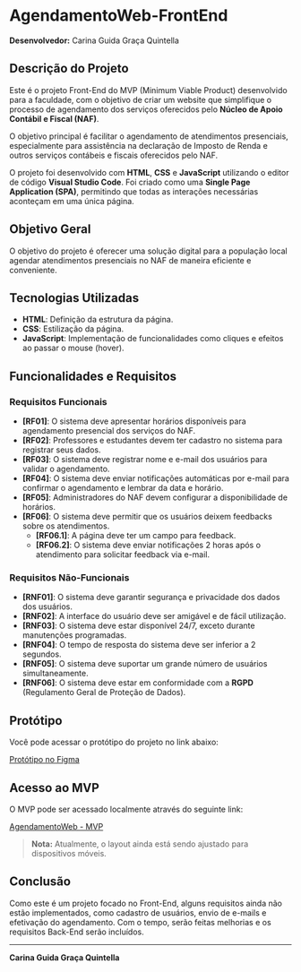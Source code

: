 # AgendamentoWeb-FrontEnd

**Desenvolvedor:** Carina Guida Graça Quintella

## Descrição do Projeto

Este é o projeto Front-End do MVP (Minimum Viable Product) desenvolvido para a faculdade, com o objetivo de criar um website que simplifique o processo de agendamento dos serviços oferecidos pelo **Núcleo de Apoio Contábil e Fiscal (NAF)**. 

O objetivo principal é facilitar o agendamento de atendimentos presenciais, especialmente para assistência na declaração de Imposto de Renda e outros serviços contábeis e fiscais oferecidos pelo NAF.

O projeto foi desenvolvido com **HTML**, **CSS** e **JavaScript** utilizando o editor de código **Visual Studio Code**. Foi criado como uma **Single Page Application (SPA)**, permitindo que todas as interações necessárias aconteçam em uma única página.

## Objetivo Geral

O objetivo do projeto é oferecer uma solução digital para a população local agendar atendimentos presenciais no NAF de maneira eficiente e conveniente.

## Tecnologias Utilizadas

- **HTML**: Definição da estrutura da página.
- **CSS**: Estilização da página.
- **JavaScript**: Implementação de funcionalidades como cliques e efeitos ao passar o mouse (hover).

## Funcionalidades e Requisitos

### Requisitos Funcionais

- **[RF01]**: O sistema deve apresentar horários disponíveis para agendamento presencial dos serviços do NAF.
- **[RF02]**: Professores e estudantes devem ter cadastro no sistema para registrar seus dados.
- **[RF03]**: O sistema deve registrar nome e e-mail dos usuários para validar o agendamento.
- **[RF04]**: O sistema deve enviar notificações automáticas por e-mail para confirmar o agendamento e lembrar da data e horário.
- **[RF05]**: Administradores do NAF devem configurar a disponibilidade de horários.
- **[RF06]**: O sistema deve permitir que os usuários deixem feedbacks sobre os atendimentos.
  - **[RF06.1]**: A página deve ter um campo para feedback.
  - **[RF06.2]**: O sistema deve enviar notificações 2 horas após o atendimento para solicitar feedback via e-mail.

### Requisitos Não-Funcionais

- **[RNF01]**: O sistema deve garantir segurança e privacidade dos dados dos usuários.
- **[RNF02]**: A interface do usuário deve ser amigável e de fácil utilização.
- **[RNF03]**: O sistema deve estar disponível 24/7, exceto durante manutenções programadas.
- **[RNF04]**: O tempo de resposta do sistema deve ser inferior a 2 segundos.
- **[RNF05]**: O sistema deve suportar um grande número de usuários simultaneamente.
- **[RNF06]**: O sistema deve estar em conformidade com a **RGPD** (Regulamento Geral de Proteção de Dados).

## Protótipo

Você pode acessar o protótipo do projeto no link abaixo:

[Protótipo no Figma](https://www.figma.com/file/hbVyCD68M33X9Z9hygaV8z/AgendamentoWeb?type=design&node-id=0%3A1&mode=design&t=zLe6dgMAJzEr7Yom-1)

## Acesso ao MVP

O MVP pode ser acessado localmente através do seguinte link:

[AgendamentoWeb - MVP](https://6568ce9cc0ce270ae4ee7f51--radiant-muffin-1fa1d8.netlify.app/)

> **Nota:** Atualmente, o layout ainda está sendo ajustado para dispositivos móveis.

## Conclusão

Como este é um projeto focado no Front-End, alguns requisitos ainda não estão implementados, como cadastro de usuários, envio de e-mails e efetivação do agendamento. Com o tempo, serão feitas melhorias e os requisitos Back-End serão incluídos.

---

**Carina Guida Graça Quintella**
